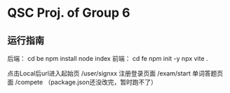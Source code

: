 # QSC Proj. of Group 6

## 运行指南
后端：
cd be
npm install
node index
前端：
cd fe
npm init -y
npx vite .

点击Local后url进入起始页
/user/signxx 注册登录页面
/exam/start 单词答题页面
/compete （package.json还没改完，暂时跑不了）